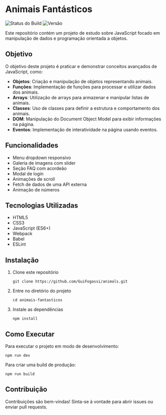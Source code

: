 # Animais Fantásticos

![Status do Build](https://img.shields.io/badge/build-passing-brightgreen)
![Versão](https://img.shields.io/badge/versão-1.0.0-blue)

Este repositório contém um projeto de estudo sobre JavaScript focado em manipulação de dados e programação orientada a objetos.

## Objetivo

O objetivo deste projeto é praticar e demonstrar conceitos avançados de JavaScript, como:

- **Objetos**: Criação e manipulação de objetos representando animais.
- **Funções**: Implementação de funções para processar e utilizar dados dos animais.
- **Arrays**: Utilização de arrays para armazenar e manipular listas de animais.
- **Classes**: Uso de classes para definir a estrutura e comportamento dos animais.
- **DOM**: Manipulação do Document Object Model para exibir informações na página.
- **Eventos**: Implementação de interatividade na página usando eventos.

## Funcionalidades

- Menu dropdown responsivo
- Galeria de imagens com slider
- Seção FAQ com acordeão
- Modal de login
- Animações de scroll
- Fetch de dados de uma API externa
- Animação de números

## Tecnologias Utilizadas

- HTML5
- CSS3
- JavaScript (ES6+)
- Webpack
- Babel
- ESLint

## Instalação

1. Clone este repositório
   ```
   git clone https://github.com/GuiFogassi/animals.git
   ```
2. Entre no diretório do projeto
   ```
   cd animais-fantasticos
   ```
3. Instale as dependências
   ```
   npm install
   ```

## Como Executar

Para executar o projeto em modo de desenvolvimento:

```
npm run dev
```

Para criar uma build de produção:

```
npm run build
```

## Contribuição

Contribuições são bem-vindas! Sinta-se à vontade para abrir issues ou enviar pull requests.
